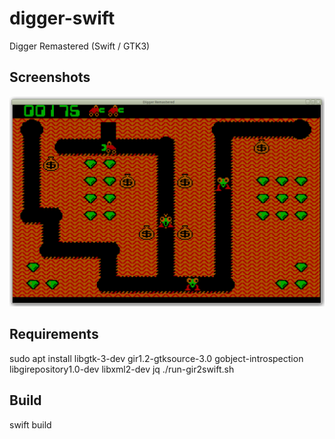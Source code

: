 # digger-swift
Digger Remastered (Swift / GTK3)

## Screenshots
![Screenshot1](/wiki/screenshot1.png?raw=true)

## Requirements
sudo apt install libgtk-3-dev gir1.2-gtksource-3.0 gobject-introspection libgirepository1.0-dev libxml2-dev jq
./run-gir2swift.sh

## Build
swift build

